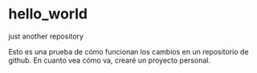 # hello_world
just another repository

Esto es una prueba de cómo funcionan los cambios en un repositorio de github.
En cuanto vea cómo va, crearé un proyecto personal.

